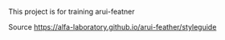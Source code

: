 This project is for training arui-featner

Source https://alfa-laboratory.github.io/arui-feather/styleguide
